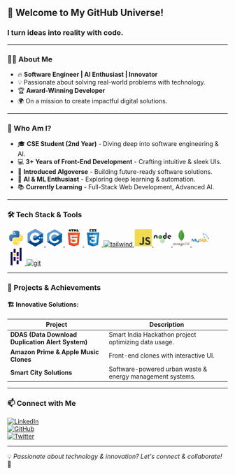 ## 🚀 Welcome to My GitHub Universe!  

### I turn ideas into reality with code.  

---

### 👨‍💻 About Me  

- 🔥 **Software Engineer | AI Enthusiast | Innovator**  
- 💡 Passionate about solving real-world problems with technology.  
- 🏆 **Award-Winning Developer**  
- 🌍 On a mission to create impactful digital solutions.  

---

### 📌 Who Am I?  

- 🎓 **CSE Student (2nd Year)** - Diving deep into software engineering & AI.  
- 💻 **3+ Years of Front-End Development** - Crafting intuitive & sleek UIs.  
- 🚀 **Introduced Algoverse** - Building future-ready software solutions.  
- 🤖 **AI & ML Enthusiast** - Exploring deep learning & automation.  
- 📚 **Currently Learning** - Full-Stack Web Development, Advanced AI.  

---

### 🛠️ Tech Stack & Tools  

<p align="left"> 
  
<img src="https://raw.githubusercontent.com/devicons/devicon/master/icons/python/python-original.svg" alt="python" width="40" height="40"/> </a> <a href="https://tailwindcss.com/" target="_blank" rel="noreferrer"> 
<img src="https://raw.githubusercontent.com/devicons/devicon/master/icons/cplusplus/cplusplus-original.svg" alt="cplusplus" width="40" height="40"/> </a> <a href="https://www.w3schools.com/css/" target="_blank" rel="noreferrer"> 
<a href="https://www.cprogramming.com/" target="_blank" rel="noreferrer"> <img src="https://raw.githubusercontent.com/devicons/devicon/master/icons/c/c-original.svg" alt="c" width="40" height="40"/> </a> <a href="https://www.w3schools.com/cpp/" target="_blank" rel="noreferrer"> 
<img src="https://raw.githubusercontent.com/devicons/devicon/master/icons/html5/html5-original-wordmark.svg" alt="html5" width="40" height="40"/> </a> <a href="https://developer.mozilla.org/en-US/docs/Web/JavaScript" target="_blank" rel="noreferrer"> 
<img src="https://raw.githubusercontent.com/devicons/devicon/master/icons/css3/css3-original-wordmark.svg" alt="css3" width="40" height="40"/> </a> <a href="https://git-scm.com/" target="_blank" rel="noreferrer"> 
<img src="https://www.vectorlogo.zone/logos/tailwindcss/tailwindcss-icon.svg" alt="tailwind" width="40" height="40"/> 
<img src="https://raw.githubusercontent.com/devicons/devicon/master/icons/javascript/javascript-original.svg" alt="javascript" width="40" height="40"/> </a> <a href="https://www.mongodb.com/" target="_blank" rel="noreferrer"> 
<img src="https://raw.githubusercontent.com/devicons/devicon/master/icons/nodejs/nodejs-original-wordmark.svg" alt="nodejs" width="40" height="40"/> </a> <a href="https://pandas.pydata.org/" target="_blank" rel="noreferrer"> 
<img src="https://raw.githubusercontent.com/devicons/devicon/master/icons/mongodb/mongodb-original-wordmark.svg" alt="mongodb" width="40" height="40"/> </a> <a href="https://www.mysql.com/" target="_blank" rel="noreferrer"> 
<img src="https://raw.githubusercontent.com/devicons/devicon/master/icons/mysql/mysql-original-wordmark.svg" alt="mysql" width="40" height="40"/> </a> <a href="https://nodejs.org" target="_blank" rel="noreferrer"> 
<img src="https://raw.githubusercontent.com/devicons/devicon/2ae2a900d2f041da66e950e4d48052658d850630/icons/pandas/pandas-original.svg" alt="pandas" width="40" height="40"/> </a> <a href="https://www.python.org" target="_blank" rel="noreferrer">
<img src="https://www.vectorlogo.zone/logos/git-scm/git-scm-icon.svg" alt="git" width="40" height="40"/> </a> <a href="https://www.w3.org/html/" target="_blank" rel="noreferrer">

</a> </p>

---

### 🎯 Projects & Achievements  

#### 🏗️ **Innovative Solutions:**  

| Project | Description |  
|---------|------------|  
| **DDAS (Data Download Duplication Alert System)** | Smart India Hackathon project optimizing data usage. |  
| **Amazon Prime & Apple Music Clones** | Front-end clones with interactive UI. |  
| **Smart City Solutions** | Software-powered urban waste & energy management systems. |  

---

### 📫 Connect with Me  

[![LinkedIn](https://img.shields.io/badge/LinkedIn-blue?style=for-the-badge&logo=linkedin)]([https://www.linkedin.com/in/princeprajapati07/])  
[![GitHub](https://img.shields.io/badge/GitHub-black?style=for-the-badge&logo=github)]([https://github.com/Prince-Prajapati07])  
[![Twitter](https://img.shields.io/badge/Twitter-blue?style=for-the-badge&logo=twitter)]([https://x.com/PrincePraj001])  

---

💡 *Passionate about technology & innovation? Let's connect & collaborate!* 🚀
